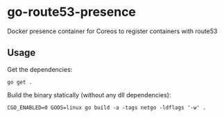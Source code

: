 go-route53-presence
===================

Docker presence container for Coreos to register containers with route53

## Usage

Get the dependencies:

    go get .

Build the binary statically (without any dll dependencies):

    CGO_ENABLED=0 GOOS=linux go build -a -tags netgo -ldflags '-w' .
